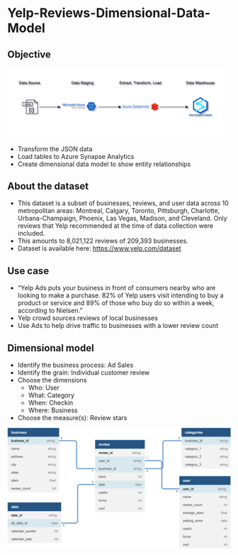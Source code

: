 # Yelp-Reviews-Dimensional-Data-Model

## Objective
![](https://github.com/smithashley/Yelp-Reviews-Dimensional-Data-Model/blob/main/images/yd_diagram.png)

- Transform the JSON data 
- Load tables to Azure Synapse Analytics
- Create dimensional data model to show entity relationships

## About the dataset
- This dataset is a subset of businesses, reviews, and user data across 10 metropolitan areas: Montreal, Calgary, Toronto, Pittsburgh, Charlotte, Urbana-Champaign, Phoenix, Las Vegas, Madison, and Cleveland. Only reviews that Yelp recommended at the time of data collection were included. 
- This amounts to 8,021,122 reviews of 209,393 businesses.
- Dataset is available here: https://www.yelp.com/dataset

## Use case
- “Yelp Ads puts your business in front of consumers nearby who are looking to make a purchase. 82% of Yelp users visit intending to buy a product or service and 89% of those who buy do so within a week, according to Nielsen.”
- Yelp crowd sources reviews of local businesses
- Use Ads to help drive traffic to businesses with a lower review count

## Dimensional model
- Identify the business process: Ad Sales
- Identify the grain: Individual customer review
- Choose the dimensions
    - Who: User
    - What: Category
    - When: Checkin
    - Where: Business
- Choose the measure(s): Review stars

![](https://github.com/smithashley/Yelp-Reviews-Dimensional-Data-Model/blob/main/images/dim_data_model.png)
